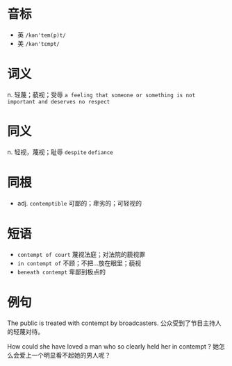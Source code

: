 # 音标

- 英 `/kən'tem(p)t/`
- 美 `/kən'tɛmpt/`

# 词义

n. 轻蔑；藐视；受辱
`a feeling that someone or something is not important and deserves no respect`

# 同义

n. 轻视，蔑视；耻辱
`despite` `defiance`

# 同根

- adj. `contemptible` 可鄙的；卑劣的；可轻视的

# 短语

- `contempt of court` 蔑视法庭；对法院的藐视罪
- `in contempt of` 不顾；不把…放在眼里；藐视
- `beneath contempt` 卑鄙到极点的

# 例句

The public is treated with contempt by broadcasters.
公众受到了节目主持人的轻蔑对待。

How could she have loved a man who so clearly held her in contempt ?
她怎么会爱上一个明显看不起她的男人呢？


